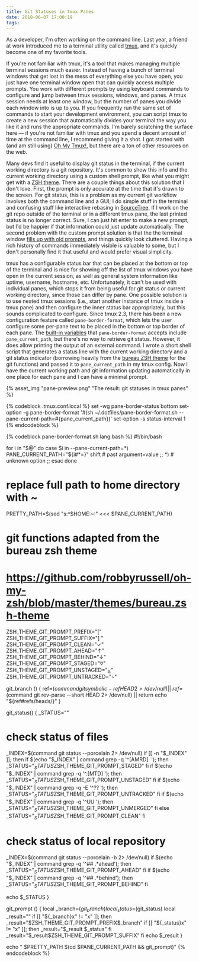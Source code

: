 ```yaml
---
title: Git Statuses in tmux Panes
date: 2018-06-07 17:00:19
tags:
---
```


As a developer, I'm often working on the command line. Last year, a friend at work introduced me to a terminal utility called [tmux](https://en.wikipedia.org/wiki/Tmux), and it's quickly become one of my favorite tools.

If you're not familiar with tmux, it's a tool that makes managing multiple terminal sessions much easier. Instead of having a bunch of terminal windows that get lost in the mess of everything else you have open, you just have one terminal window open that can quickly access multiple prompts. You work with different prompts by using keyboard commands to configure and jump between tmux sessions, windows, and panes. A tmux session needs at least one window, but the number of panes you divide each window into is up to you. If you frequently run the same set of commands to start your development environment, you can script tmux to create a new session that automatically divides your terminal the way you like it and runs the appropriate commands. I'm barely scratching the surface here — if you're not familiar with tmux and you spend a decent amount of time at the command line, I recommend giving it a shot. I got started with (and am still using) [Oh My Tmux!](https://github.com/gpakosz/.tmux), but there are a ton of other resources on the web.

Many devs find it useful to display git status in the terminal, if the current working directory is a git repository. It's common to show this info and the current working directory using a custom shell prompt, like what you might get with a [ZSH theme](https://github.com/robbyrussell/oh-my-zsh/wiki/Themes). There are a couple things about this solution that I don't love. First, the prompt is only accurate at the time that it's drawn to the screen. For git status, this is a problem as my current git workflow involves both the command line and a GUI; I do simple stuff in the terminal and confusing stuff like interactive rebasing in [SourceTree](https://www.sourcetreeapp.com/). If I work on the git repo outside of the terminal or in a different tmux pane, the last printed status is no longer correct. Sure, I can just hit enter to make a new prompt, but I'd be happier if that information could just update automatically. The second problem with the custom prompt solution is that the the terminal window [fills up with old prompts](https://github.com/robbyrussell/oh-my-zsh/wiki/External-themes#agnosterzak), and things quickly look cluttered. Having a rich history of commands immediately visible is valuable to some, but I don't personally find it that useful and would prefer visual simplicity.

tmux has a configurable status bar that can be placed at the bottom or top of the terminal and is nice for showing off the list of tmux windows you have open in the current session, as well as general system information like uptime, username, hostname, etc. Unfortunately, it can't be used with individual panes, which stops it from being useful for git status or current working directory, since those can differ by pane. One possible solution is to use nested tmux sessions (i.e., start another instance of tmux inside a tmux pane) and then configure the inner status bar appropriately, but this sounds complicated to configure. Since tmux 2.3, there has been a new configuration feature called `pane-border-format`, which lets the user configure some per-pane text to be placed in the bottom or top border of each pane. The [built-in variables](http://man7.org/linux/man-pages/man1/tmux.1.html#FORMATS) that `pane-border-format` accepts include `pane_current_path`, but there's no way to retrieve git status. However, it does allow printing the output of an external command. I wrote a short shell script that generates a status line with the current working directory and a git status indicator (borrowing heavily from the [bureau ZSH theme](https://github.com/robbyrussell/oh-my-zsh/blob/master/themes/bureau.zsh-theme) for the git functions) and passed it to `pane_current_path` in my tmux config. Now I have the current working path and git information updating automatically in one place for each pane and I can have a minimal prompt.

{% asset_img "pane-preview.png" "The result: git statuses in tmux panes" %}

{% codeblock .tmux.conf.local %}
set -wg pane-border-status bottom
set-option -g pane-border-format '#(sh ~/.dotfiles/pane-border-format.sh --pane-current-path=#{pane_current_path})'
set-option -s status-interval 1
{% endcodeblock %}


{% codeblock pane-border-format.sh lang:bash %}
#!/bin/bash

for i in "$@"
do
case $i in
    --pane-current-path=*)
    PANE_CURRENT_PATH="${i#*=}"
    shift # past argument=value
    ;;
    *) # unknown option
    ;;
esac
done

# replace full path to home directory with ~
PRETTY_PATH=$(sed "s:^$HOME:~:" <<< $PANE_CURRENT_PATH)

# git functions adapted from the bureau zsh theme
# https://github.com/robbyrussell/oh-my-zsh/blob/master/themes/bureau.zsh-theme

ZSH_THEME_GIT_PROMPT_PREFIX="["
ZSH_THEME_GIT_PROMPT_SUFFIX="] "
ZSH_THEME_GIT_PROMPT_CLEAN="✓"
ZSH_THEME_GIT_PROMPT_AHEAD="↑"
ZSH_THEME_GIT_PROMPT_BEHIND="↓"
ZSH_THEME_GIT_PROMPT_STAGED="⩢"
ZSH_THEME_GIT_PROMPT_UNSTAGED="⩣"
ZSH_THEME_GIT_PROMPT_UNTRACKED="⩪"

git_branch () {
  ref=$(command git symbolic-ref HEAD 2> /dev/null) || \
  ref=$(command git rev-parse --short HEAD 2> /dev/null) || return
  echo "${ref#refs/heads/}"
}

git_status() {
  _STATUS=""

  # check status of files
  _INDEX=$(command git status --porcelain 2> /dev/null)
  if [[ -n "$_INDEX" ]]; then
    if $(echo "$_INDEX" | command grep -q '^[AMRD]. '); then
      _STATUS="$_STATUS$ZSH_THEME_GIT_PROMPT_STAGED"
    fi
    if $(echo "$_INDEX" | command grep -q '^.[MTD] '); then
      _STATUS="$_STATUS$ZSH_THEME_GIT_PROMPT_UNSTAGED"
    fi
    if $(echo "$_INDEX" | command grep -q -E '^\?\? '); then
      _STATUS="$_STATUS$ZSH_THEME_GIT_PROMPT_UNTRACKED"
    fi
    if $(echo "$_INDEX" | command grep -q '^UU '); then
      _STATUS="$_STATUS$ZSH_THEME_GIT_PROMPT_UNMERGED"
    fi
  else
    _STATUS="$_STATUS$ZSH_THEME_GIT_PROMPT_CLEAN"
  fi

  # check status of local repository
  _INDEX=$(command git status --porcelain -b 2> /dev/null)
  if $(echo "$_INDEX" | command grep -q '^## .*ahead'); then
    _STATUS="$_STATUS$ZSH_THEME_GIT_PROMPT_AHEAD"
  fi
  if $(echo "$_INDEX" | command grep -q '^## .*behind'); then
    _STATUS="$_STATUS$ZSH_THEME_GIT_PROMPT_BEHIND"
  fi

  echo $_STATUS
}

git_prompt () {
  local _branch=$(git_branch)
  local _status=$(git_status)
  local _result=""
  if [[ "${_branch}x" != "x" ]]; then
    _result="$ZSH_THEME_GIT_PROMPT_PREFIX$_branch"
    if [[ "${_status}x" != "x" ]]; then
      _result="$_result $_status"
    fi
    _result="$_result$ZSH_THEME_GIT_PROMPT_SUFFIX"
  fi
  echo $_result
}

echo " $PRETTY_PATH $(cd $PANE_CURRENT_PATH && git_prompt)"
{% endcodeblock %}